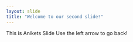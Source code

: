 ```yaml
---
layout: slide
title: "Welcome to our second slide!"
---
```


This is Anikets Slide
Use the left arrow to go back!
